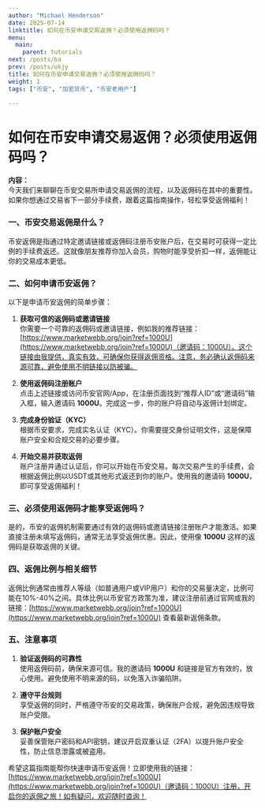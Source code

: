 ```yaml
---
author: "Michael Henderson"
date: 2025-07-14
linktitle: 如何在币安申请交易返佣？必须使用返佣码吗？
menu:
  main:
    parent: tutorials
next: /posts/ba
prev: /posts/okjy
title: 如何在币安申请交易返佣？必须使用返佣码吗？
weight: 1
tags: ["币安", "加密货币", "币安老用户"]

---
```

# 如何在币安申请交易返佣？必须使用返佣码吗？

**内容：**  
今天我们来聊聊在币安交易所申请交易返佣的流程，以及返佣码在其中的重要性。如果你想通过交易省下一部分手续费，跟着这篇指南操作，轻松享受返佣福利！

### 一、币安交易返佣是什么？  
币安返佣是指通过特定邀请链接或返佣码注册币安账户后，在交易时可获得一定比例的手续费返还。这就像朋友推荐你加入会员，购物时能享受折扣一样，返佣能让你的交易成本更低。

### 二、如何申请币安返佣？  
以下是申请币安返佣的简单步骤：  

1. **获取可信的返佣码或邀请链接**  
   你需要一个可靠的返佣码或邀请链接，例如我的推荐链接：[https://www.marketwebb.org/join?ref=1000U](https://www.marketwebb.org/join?ref=1000U)（邀请码：1000U）。这个链接由我提供，真实有效，可确保你获得返佣资格。注意，务必确认返佣码来源可靠，避免使用不明链接以防被骗。  

2. **使用返佣码注册账户**  
   点击上述链接或访问币安官网/App，在注册页面找到“推荐人ID”或“邀请码”输入框，输入邀请码 **1000U**。完成这一步，你的账户将自动与返佣计划绑定。  

3. **完成身份验证（KYC）**  
   根据币安要求，完成实名认证（KYC）。你需要提交身份证明文件，这是保障账户安全和合规交易的必要步骤。  

4. **开始交易并获取返佣**  
   账户注册并通过认证后，你可以开始在币安交易。每次交易产生的手续费，会根据返佣比例以USDT或其他形式返还到你的账户。使用我的邀请码 **1000U**，即可享受返佣福利！  

### 三、必须使用返佣码才能享受返佣吗？  
是的，币安的返佣机制需要通过有效的返佣码或邀请链接注册账户才能激活。如果直接注册未填写返佣码，通常无法享受返佣优惠。因此，使用像 **1000U** 这样的返佣码是获取返佣的关键。  

### 四、返佣比例与相关细节  
返佣比例通常由推荐人等级（如普通用户或VIP用户）和你的交易量决定，比例可能在10%-40%之间。具体比例以币安官方政策为准，建议注册前通过官网或我的链接：[https://www.marketwebb.org/join?ref=1000U](https://www.marketwebb.org/join?ref=1000U) 查看最新返佣条款。  

### 五、注意事项  
1. **验证返佣码的可靠性**  
   使用返佣码前，确保来源可信。我的邀请码 **1000U** 和链接是官方有效的，放心使用。避免使用不明来源的码，以免落入诈骗陷阱。  

2. **遵守平台规则**  
   享受返佣的同时，严格遵守币安的交易政策，确保账户合规，避免因违规导致账户受限。  

3. **保护账户安全**  
   妥善保管账户密码和API密钥，建议开启双重认证（2FA）以提升账户安全性，防止信息泄露或被盗用。  

希望这篇指南能帮你快速申请币安返佣！立即使用我的链接：[https://www.marketwebb.org/join?ref=1000U](https://www.marketwebb.org/join?ref=1000U)（邀请码：1000U）注册，开启你的返佣之旅！如有疑问，欢迎随时咨询！
